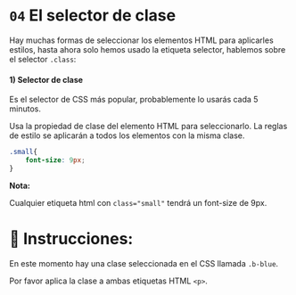 # `04` El selector de clase

Hay muchas formas de seleccionar los elementos HTML para aplicarles estilos, hasta ahora solo hemos usado la etiqueta selector, hablemos sobre el selector `.class`:

#### 1) Selector de clase

Es el selector de CSS más popular, probablemente lo usarás cada 5 minutos.

 Usa la propiedad de clase del elemento HTML para seleccionarlo. La reglas de estilo se aplicarán a todos los elementos con la misma clase.

```css
.small{
    font-size: 9px;
}
```
**Nota:**

 Cualquier etiqueta html con `class="small"` tendrá un  font-size de 9px.



# 📝 Instrucciones:

En este momento hay una clase seleccionada en el CSS llamada
`.b-blue`.

Por favor aplica la clase a ambas etiquetas HTML `<p>`.
